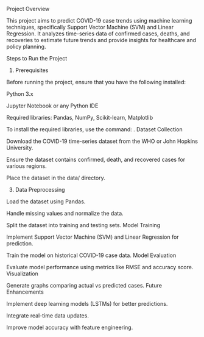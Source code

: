 Project Overview

This project aims to predict COVID-19 case trends using machine learning techniques, specifically Support Vector Machine (SVM) and Linear Regression. It analyzes time-series data of confirmed cases, deaths, and recoveries to estimate future trends and provide insights for healthcare and policy planning.

Steps to Run the Project

1. Prerequisites

Before running the project, ensure that you have the following installed:

Python 3.x

Jupyter Notebook or any Python IDE

Required libraries: Pandas, NumPy, Scikit-learn, Matplotlib

To install the required libraries, use the command:
. Dataset Collection

Download the COVID-19 time-series dataset from the WHO or John Hopkins University.

Ensure the dataset contains confirmed, death, and recovered cases for various regions.

Place the dataset in the data/ directory.

3. Data Preprocessing

Load the dataset using Pandas.

Handle missing values and normalize the data.

Split the dataset into training and testing sets.
 Model Training

Implement Support Vector Machine (SVM) and Linear Regression for prediction.

Train the model on historical COVID-19 case data.
Model Evaluation

Evaluate model performance using metrics like RMSE and accuracy score.
Visualization

Generate graphs comparing actual vs predicted cases.
Future Enhancements

Implement deep learning models (LSTMs) for better predictions.

Integrate real-time data updates.

Improve model accuracy with feature engineering.

